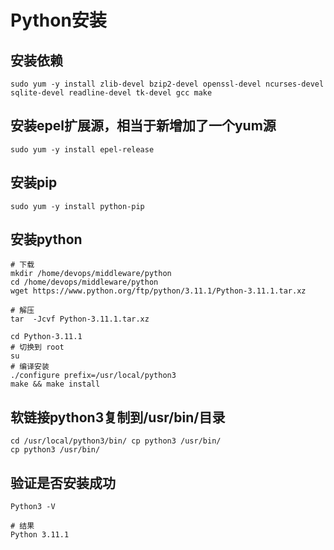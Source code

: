 # Python安装

## 安装依赖
```
sudo yum -y install zlib-devel bzip2-devel openssl-devel ncurses-devel sqlite-devel readline-devel tk-devel gcc make
```

## 安装epel扩展源，相当于新增加了一个yum源
```
sudo yum -y install epel-release
```

## 安装pip
```
sudo yum -y install python-pip
```

## 安装python
```
# 下载
mkdir /home/devops/middleware/python
cd /home/devops/middleware/python
wget https://www.python.org/ftp/python/3.11.1/Python-3.11.1.tar.xz

# 解压
tar  -Jcvf Python-3.11.1.tar.xz

cd Python-3.11.1
# 切换到 root
su
# 编译安装
./configure prefix=/usr/local/python3
make && make install
```

## 软链接python3复制到/usr/bin/目录
```
cd /usr/local/python3/bin/ cp python3 /usr/bin/
cp python3 /usr/bin/
```
## 验证是否安装成功
```
Python3 -V

# 结果
Python 3.11.1
```